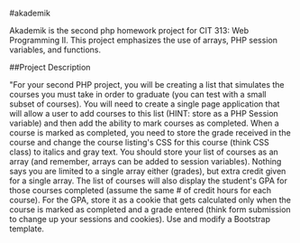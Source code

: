 #akademik

Akademik is the second php homework project for CIT 313: Web Programming II. This project emphasizes the use of arrays, PHP session variables, and functions. 

##Project Description

"For your second PHP project, you will be creating a list that simulates the courses you must take in order to graduate (you can test with a small subset of courses). You will need to create a single page application that will allow a user to add courses to this list (HINT: store as a PHP Session variable) and then add the ability to mark courses as completed. When a course is marked as completed, you need to store the grade received in the course and change the course listing's CSS for this course (think CSS class) to italics and gray text. You should store your list of courses as an array (and remember, arrays can be added to session variables). Nothing says you are limited to a single array either (grades), but extra credit given for a single array. The list of courses will also display the student's GPA for those courses completed (assume the same # of credit hours for each course). For the GPA, store it as a cookie that gets calculated only when the course is marked as completed and a grade entered (think form submission to change up your sessions and cookies). Use and modify a Bootstrap template. 